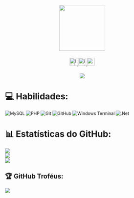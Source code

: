 <div align="center">
  <img height="150" src="https://i.pinimg.com/736x/91/8f/15/918f15e196833c24fe2cda782feae0c6.jpg"  />
</div>

###

<div align="center">
  <a href="https://www.linkedin.com/in/andresa9/" target="_blank">
    <img src="https://img.shields.io/static/v1?message=LinkedIn&logo=linkedin&label=&color=0077B5&logoColor=white&labelColor=&style=for-the-badge" height="25" alt="linkedin logo"  />
  </a>
  <a href="https://www.instagram.com/xndresa/" target="_blank">
    <img src="https://img.shields.io/static/v1?message=Instagram&logo=instagram&label=&color=E4405F&logoColor=white&labelColor=&style=for-the-badge" height="25" alt="instagram logo"  />
  </a>
  <a href="mailto:andresaalves9@gmail.com" target="_blank">
    <img src="https://img.shields.io/static/v1?message=Gmail&logo=gmail&label=&color=D14836&logoColor=white&labelColor=&style=for-the-badge" height="25" alt="gmail logo"  />
  </a>
</div>

###

<div align="center">
  <img src="https://visitor-badge.laobi.icu/badge?page_id=xndresa.xndresa&"  />
</div>

# 💻 Habilidades:
![MySQL](https://img.shields.io/badge/mysql-4479A1.svg?style=for-the-badge&logo=mysql&logoColor=white) ![PHP](https://img.shields.io/badge/php-%23777BB4.svg?style=for-the-badge&logo=php&logoColor=white) ![Git](https://img.shields.io/badge/git-%23F05033.svg?style=for-the-badge&logo=git&logoColor=white) ![GitHub](https://img.shields.io/badge/github-%23121011.svg?style=for-the-badge&logo=github&logoColor=white) ![Windows Terminal](https://img.shields.io/badge/Windows%20Terminal-%234D4D4D.svg?style=for-the-badge&logo=windows-terminal&logoColor=white) ![.Net](https://img.shields.io/badge/.NET-5C2D91?style=for-the-badge&logo=.net&logoColor=white)

# 📊 Estatísticas do GitHub:
![](https://github-readme-stats.vercel.app/api?username=xndresa&theme=dark&hide_border=true&include_all_commits=true&count_private=false)<br/>
![](https://nirzak-streak-stats.vercel.app/?user=xndresa&theme=dark&hide_border=true)<br/>
![](https://github-readme-stats.vercel.app/api/top-langs/?username=xndresa&theme=dark&hide_border=true&include_all_commits=true&count_private=false&layout=compact)

## 🏆 GitHub Troféus:
![](https://github-profile-trophy.vercel.app/?username=xndresa&theme=radical&no-frame=false&no-bg=false&margin-w=4)

<!-- Proudly created with GPRM ( https://gprm.itsvg.in ) -->
